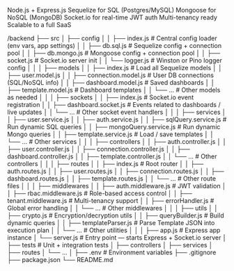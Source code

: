 Node.js + Express.js
Sequelize for SQL (Postgres/MySQL)
Mongoose for NoSQL (MongoDB)
Socket.io for real-time
JWT auth
Multi-tenancy ready
Scalable to a full SaaS

/backend
├── src
│ ├── config
│ │ ├── index.js # Central config loader (env vars, app settings)
│ │ ├── db.sql.js # Sequelize config + connection pool
│ │ ├── db.mongo.js # Mongoose config + connection pool
│ │ ├── socket.js # Socket.io server init
│ │ └── logger.js # Winston or Pino logger config
│ │
│ ├── models
│ │ ├── index.js # Load all Sequelize models
│ │ ├── user.model.js
│ │ ├── connection.model.js # User DB connections (SQL/NoSQL info)
│ │ ├── dashboard.model.js # Saved dashboards
│ │ ├── template.model.js # Dashboard templates
│ │ └── ... # Other models as needed
│ │
│ ├── sockets
│ │ ├── index.js # Socket.io event registration
│ │ ├── dashboard.socket.js # Events related to dashboards / live updates
│ │ └── ... # Other socket event handlers
│ │
│ ├── services
│ │ ├── user.service.js
│ │ ├── auth.service.js
│ │ ├── sqlQuery.service.js # Run dynamic SQL queries
│ │ ├── mongoQuery.service.js # Run dynamic Mongo queries
│ │ ├── template.service.js # Load / save templates
│ │ └── ... # Other services
│ │
│ ├── controllers
│ │ ├── auth.controller.js
│ │ ├── user.controller.js
│ │ ├── connection.controller.js
│ │ ├── dashboard.controller.js
│ │ ├── template.controller.js
│ │ └── ... # Other controllers
│ │
│ ├── routes
│ │ ├── index.js # Root router
│ │ ├── auth.routes.js
│ │ ├── user.routes.js
│ │ ├── connection.routes.js
│ │ ├── dashboard.routes.js
│ │ ├── template.routes.js
│ │ └── ... # Other route files
│ │
│ ├── middlewares
│ │ ├── auth.middleware.js # JWT validation
│ │ ├── rbac.middleware.js # Role-based access control
│ │ ├── tenant.middleware.js # Multi-tenancy support
│ │ ├── errorHandler.js # Global error handling
│ │ └── ... # Other middlewares
│ │
│ ├── utils
│ │ ├── crypto.js # Encryption/decryption utils
│ │ ├── queryBuilder.js # Build dynamic queries
│ │ ├── templateParser.js # Parse Template JSON into execution plan
│ │ └── ... # Other utilities
│ │
│ ├── app.js # Express app instance
│ └── server.js # Entry point — starts Express + Socket.io server
│
├── tests # Unit + integration tests
│ ├── controllers
│ ├── services
│ ├── routes
│ └── ...
│
├── .env # Environment variables
├── .gitignore
├── package.json
└── README.md
